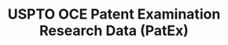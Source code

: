 ---
bigquery: https://console.cloud.google.com/bigquery?p=patents-public-data&d=uspto_oce_pair&page=dataset
citation: 'Graham, S. Marco, A., and Miller, A. (2015). “The USPTO Patent Examination
  Research Dataset: A Window on the Process of Patent Examination.”'
contributors: Graham, S. Marco, A., Miller, A.
cost: None
description: The latest version of PatEx (referred to below as the 2020 release) contains
  detailed information on nearly 11.9 million publicly-viewable provisional and non-provisional
  patent applications to the USPTO and over 4.6 million Patent Cooperation Treaty
  (PCT) applications. It is based on data that OCE downloaded from the Patent Examination
  Data System (PEDS) in April, 2021. The PEDS data are sourced from Public PAIR. The
  first time that OCE used PEDS as the basis of PatEx was for the 2019 release. We
  took the PEDS data and organized it into the familiar PatEx data files, which are
  based on the organization of the Public PAIR portal. The data files include information
  on each application’s characteristics, prosecution history, continuation history,
  claims of foreign priority, patent term adjustment history, publication history,
  and correspondence address information.
documentation: 'For the 2019 and later releases, new technical documentation is available
  https://www.uspto.gov/sites/default/files/documents/PatEx-2019-Technical-Doc.pdf


  A document describing the 2014-2017 data sets is available and can be cited as:
  Graham, Stuart J.H. and Marco, Alan C. and Miller, Richard, The USPTO Patent Examination
  Research Dataset: A Window on the Process of Patent Examination (November 30, 2015).
  Available at SSRN: https://ssrn.com/abstract=2702637.'
last_edit: Mon, 04 Apr 2022 19:06:22 GMT
location: https://www.uspto.gov/ip-policy/economic-research/research-datasets/patent-examination-research-dataset-public-pair
maintained_by: EconomicsData@uspto.gov
related_publications: https://ssrn.com/abstract=29956744, https://ssrn.com/abstract=2702637
schema_fields: '[''file_location'', ''correspondence_postal_code'', ''patent_number'',
  ''foreign_parent_date'', ''uspc_subclass'', ''earliest_pgpub_number'', ''earliest_pgpub_date'',
  ''invention_title'', ''parent_application_number'', ''correspondence_street_line_2'',
  ''correspondence_city'', ''parent_country_code'', ''filing_date'', ''inventor_address_type'',
  ''sequence_number'', ''abandon_date'', ''inventor_name_first'', ''invention_subject_matter'',
  ''appl_status_date'', ''wipo_pub_number'', ''correspondence_name_line_2'', ''examiner_name_first'',
  ''event_code'', ''wipo_pub_date'', ''examiner_name_middle'', ''child_application_number'',
  ''inventor_region_code'', ''customer_number'', ''inventor_name_middle'', ''appl_status_code'',
  ''correspondence_region_code'', ''aia_first_to_file'', ''parent_filing_date'', ''child_filing_date'',
  ''status_description'', ''inventor_name_last'', ''examiner_id'', ''small_entity_indicator'',
  ''inventor_country_name'', ''inventor_country_code'', ''examiner_art_unit'', ''application_type'',
  ''correspondence_region_name'', ''confirm_number'', ''atty_docket_number'', ''correspondence_country_code'',
  ''continuation_type'', ''inventor_rank'', ''foreign_parent_id'', ''parent_country'',
  ''application_number_pair'', ''recorded_date'', ''status_code'', ''uspc_class'',
  ''patent_issue_date'', ''disposal_type'', ''correspondence_name_line_1'', ''correspondence_street_line_1'',
  ''correspondence_country_name'', ''event_description'', ''application_number'',
  ''file_location_date'', ''examiner_name_last'']'
shortname: patex
tags:
- patents
- legal
- history
terms_of_use: 'USPTO’s online databases are not designed or intended to be a source
  for bulk downloads of USPTO data when accessed through the website’s interfaces.
  Individuals, companies, IP addresses, or blocks of IP addresses who, in effect,
  deny or decrease service by generating unusually high numbers of database accesses
  (searches, pages, or hits), whether generated manually or in an automated fashion,
  may be denied access to USPTO servers without notice.


  Bulk data products may be separately obtained from the USPTO, either for free or
  at the cost of dissemination. For details, see information on Electronic Bulk Data
  Products: https://www.uspto.gov/learning-and-resources/electronic-bulk-data-products'
title: USPTO OCE Patent Examination Research Data (PatEx)
uuid: 4342caa7-23af-420c-b2f6-6088f133df6a
---